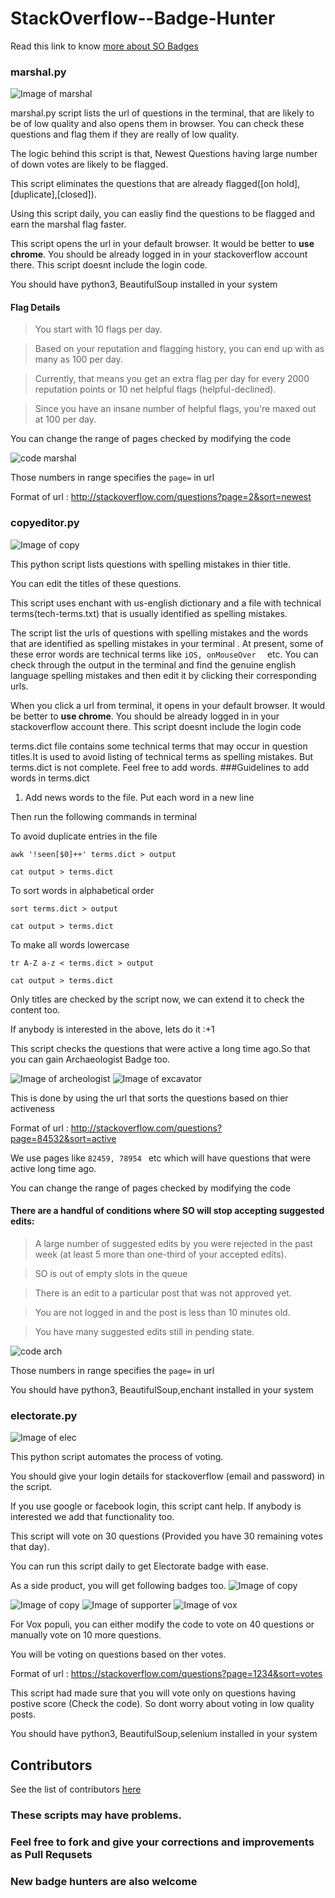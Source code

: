 # StackOverflow--Badge-Hunter
Read this link to know [more about SO Badges](https://stackoverflow.com/help/badges)

### marshal.py


![Image of marshal](https://s28.postimg.org/b7btqx3yl/mar.png)

marshal.py script lists the url of questions in the terminal, that are likely to be of low quality   and also opens them in browser.
You can check these questions and flag them if they are really of low quality.

The logic behind this script is that, Newest Questions having large number of down votes are likely to be flagged.

This script eliminates the questions that are already flagged([on hold],[duplicate],[closed]).

Using this script daily, you can easliy find the questions to be flagged and earn the marshal flag faster.

This script opens the url in your default browser. It would be better to **use chrome**. You should be already logged in in your stackoverflow account there. This script doesnt include the login code.

You should have python3, BeautifulSoup installed in your system

#### Flag Details
>You start with 10 flags per day.

>Based on your reputation and flagging history, you can end up with as many as 100 per day.

>Currently, that means you get an extra flag per day for every 2000 reputation points or 10 net helpful flags (helpful-declined).

>Since you  have an insane number of helpful flags, you're maxed out at 100 per day.

You can change the range of pages checked by modifying the code

![code marshal](https://s28.postimg.org/4i5aawiml/code.png)

Those numbers in range specifies the `page=` in url

Format of url : http://stackoverflow.com/questions?page=2&sort=newest



### copyeditor.py 


![Image of copy](https://s27.postimg.org/40of0ktsz/copy.png)

This python script lists questions with  spelling mistakes in thier title.

You can edit the titles of these questions.

This script uses enchant with us-english dictionary  and a file with technical terms(tech-terms.txt) that is usually identified as spelling mistakes.

The script list the urls of questions with spelling mistakes and the words that are identified as spelling mistakes in your terminal .
At present, some of these error words are technical terms like `iOS, onMouseOver  ` etc.
You can check through the output in the terminal and find the genuine english language spelling mistakes and then edit it by clicking their corresponding urls.

When you click a url from terminal, it opens  in your default browser. It would be better to **use chrome**. You should be already logged in in your stackoverflow account there. This script doesnt include the login code

terms.dict file contains some technical terms that may occur in question titles.It is used to avoid listing of technical terms as spelling mistakes.
But terms.dict is not complete. Feel free to add words.
###Guidelines to add words in terms.dict
1. Add news words to the file. Put each word in a new line

Then run the following commands in terminal

To avoid duplicate entries in the file

`awk '!seen[$0]++' terms.dict > output `

`cat output > terms.dict`

To sort words in alphabetical order

`sort terms.dict > output`

`cat output > terms.dict`

To make all words lowercase

`tr A-Z a-z < terms.dict > output`

`cat output > terms.dict `


Only titles are checked by the script now, we can extend it to check the content too.

If anybody is interested in the above, lets do it :+1

This script checks the questions that were active a long time ago.So that you can gain Archaeologist Badge too.

![Image of archeologist](https://s28.postimg.org/i117yws59/arc.png) 
![Image of excavator](https://s30.postimg.org/s3ocv8t41/excaa.png)

This is done by using the url that sorts the questions based on thier activeness

Format of url : http://stackoverflow.com/questions?page=84532&sort=active

We use pages like `82459, 78954 ` etc which will have questions that were active long time ago.

You can change the range of pages checked by modifying the code

#### There are a handful of conditions where SO will stop accepting suggested edits:

>A large number of suggested edits by you were rejected in the past week (at least 5 more than one-third of your accepted edits).

>SO is out of empty slots in the queue 

>There is an edit to a particular post that was not approved yet.

>You are not logged in and the post is less than 10 minutes old.

>You have many suggested edits still in pending state.



![code arch](https://s29.postimg.org/s05sff26v/copycode.png)

Those numbers in range specifies the `page=` in url

You should have python3, BeautifulSoup,enchant installed in your system


### electorate.py 

![Image of elec](https://s24.postimg.org/e53nc6g79/elec.png)

This python script automates the process of voting.

You should give your login details for stackoverflow (email and password) in the script. 

If you use google or facebook login, this script cant help. If anybody is interested we add that functionality too.

This script will vote on 30 questions (Provided you have 30 remaining votes that day).

You can run this script daily to get Electorate badge with ease.

As a side product, you will get following badges too.
![Image of copy](https://s24.postimg.org/tpb12pqbp/suff.png)

![Image of copy](https://s23.postimg.org/7w1wrkqff/ciciv.png)
![Image of supporter](https://s30.postimg.org/ngiath5r5/supp.png)
![Image of vox](https://s30.postimg.org/uv7mlurmp/vox.png)

For Vox populi, you can either modify the code to vote on 40 questions or manually vote on 10 more questions.

You will be voting on questions based on ther votes.

Format of url : https://stackoverflow.com/questions?page=1234&sort=votes

This script had made sure that you will vote only on questions having postive score (Check the code). So dont worry about voting in low quality posts. 

You should have python3, BeautifulSoup,selenium installed in your system


## Contributors
See the list of contributors [here](https://github.com/jophab/StackOverflow--Badge-Hunter/graphs/contributors)


### These scripts may have problems.
### Feel free to fork and give your corrections and improvements as Pull Requsets
### New badge hunters are also welcome


